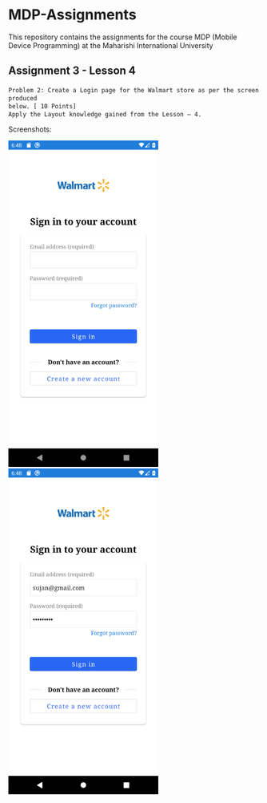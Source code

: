 # MDP-Assignments
This repository contains the assignments for the course MDP (Mobile Device Programming) at the Maharishi International University

## Assignment 3 - Lesson 4

```
Problem 2: Create a Login page for the Walmart store as per the screen produced
below. [ 10 Points]
Apply the Layout knowledge gained from the Lesson – 4.

```

Screenshots:

<p float="left">
  <img src="/1.png" width="300" />
  <img src="/2.png" width="300"/> 
</p>
